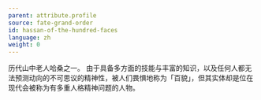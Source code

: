 ```yaml
---
parent: attribute.profile
source: fate-grand-order
id: hassan-of-the-hundred-faces
language: zh
weight: 0
---
```


历代山中老人哈桑之一。
由于具备多方面的技能与丰富的知识，以及任何人都无法预测动向的不可思议的精神性，被人们畏惧地称为「百貌」，但其实体却是位在现代会被称为有多重人格精神问题的人物。
